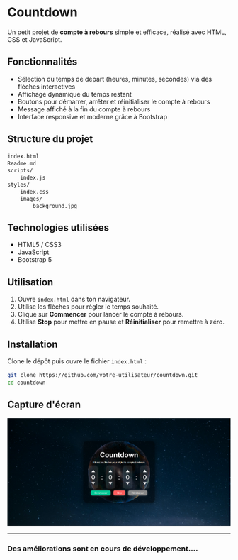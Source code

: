 # Countdown

Un petit projet de **compte à rebours** simple et efficace, réalisé avec HTML, CSS et JavaScript.

## Fonctionnalités

- Sélection du temps de départ (heures, minutes, secondes) via des flèches interactives
- Affichage dynamique du temps restant
- Boutons pour démarrer, arrêter et réinitialiser le compte à rebours
- Message affiché à la fin du compte à rebours
- Interface responsive et moderne grâce à Bootstrap

## Structure du projet

```
index.html
Readme.md
scripts/
    index.js
styles/
    index.css
    images/
        background.jpg
```

## Technologies utilisées

- HTML5 / CSS3
- JavaScript
- Bootstrap 5

## Utilisation

1. Ouvre `index.html` dans ton navigateur.
2. Utilise les flèches pour régler le temps souhaité.
3. Clique sur **Commencer** pour lancer le compte à rebours.
4. Utilise **Stop** pour mettre en pause et **Réinitialiser** pour remettre à zéro.

## Installation

Clone le dépôt puis ouvre le fichier `index.html` :

```bash
git clone https://github.com/votre-utilisateur/countdown.git
cd countdown
```

## Capture d'écran

![Aperçu de l'application](styles/images/rendu_countdown.png)

---

### Des améliorations sont en cours de développement....